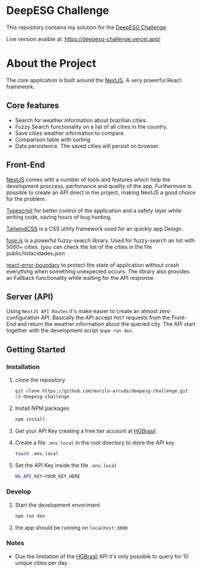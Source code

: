 # DeepESG Challenge

This repository contains my solution for the [DeepESG Challenge](https://github.com/deepesg/desafio-frontend)

Live version avaible at: https://deepesg-challenge.vercel.app/

# About the Project

The core application is built around the [NextJS](https://nextjs.org/). A very powerful React framework.

## Core features

- Search for weather information about brazilian cities.
- Fuzzy Search functionality on a list of all cities in the country.
- Save cities weather information to compare.
- Comparison table with sorting
- Data persistence. The saved cities will persist on browser.

## Front-End

[NextJS](https://nextjs.org/) comes with a number of tools and features which help the development proccess, perfomance and quality of the app. Furthermore is possible to create an API direct in the project, making NextJS a good choice for the problem.

[Typescript](https://www.typescriptlang.org/) for better control of the application and a safety layer while writing code, saving hours of bug hunting.

[TailwindCSS](https://tailwindcss.com/) is a CSS utility framework used for an quickly app Design.

[fuse.js](https://fusejs.io/) is a powerful fuzzy-search library. Used for fuzzy-search an list with 5000+ cities. (you can check the list of the cities in the file public/listacidades.json

[react-error-boundary](https://github.com/bvaughn/react-error-boundary) to protect the state of application without crash everything when something unexpected occurs. The library also provides an Fallback functionality while waiting for the API response.

## Server (API)

Using `NextJS API Routes` it's make easier to create an almost zero configuration API. Basically the API accept `POST` requests from the Front-End and return the weather information about the queried city. The API start together with the development script `$npm run dev`.

## Getting Started

### Installation

1. clone the repository
   ```sh
   git clone https://github.com/murilo-arruda/deepesg-challenge.git
   cd deepesg-challenge
   ```
2. Install NPM packages

   ```sh
   npm install
   ```

3. Get your API Key creating a free tier account at [HGBrasil](https://console.hgbrasil.com/)

4. Create a file `.env.local` in the root directory to store the API key

   ```sh
   touch .env.local
   ```

5. Set the API Key inside the file `.env.local`
   ```sh
   HG_API_KEY=YOUR_KEY_HERE
   ```

### Develop

1. Start the development envoriment
   ```sh
   npm run dev
   ```
2. the app should be running on `localhost:3000`

### Notes

- Due the limitation of the [HGBrasil](https://console.hgbrasil.com/) API it's only possible to query for 10 unique cities per day.
